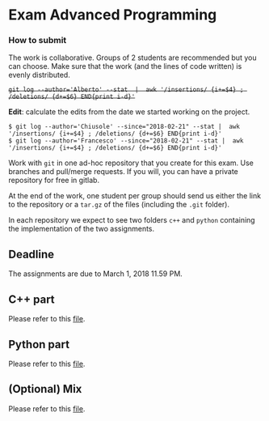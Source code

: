 # Exam Advanced Programming
### How to submit
The work is collaborative. Groups of 2 students are recommended but you can choose. Make sure that the work (and the lines of code written) is evenly distributed.

~~`git log --author='Alberto' --stat  |  awk '/insertions/ {i+=$4} ; /deletions/ {d+=$6} END{print i-d}'`~~

**Edit**: calculate the edits from the date we started working on the project.
```
$ git log --author='Chiusole' --since="2018-02-21" --stat |  awk '/insertions/ {i+=$4} ; /deletions/ {d+=$6} END{print i-d}'
$ git log --author='Francesco' --since="2018-02-21" --stat |  awk '/insertions/ {i+=$4} ; /deletions/ {d+=$6} END{print i-d}'
```


Work with `git` in one ad-hoc repository that you create for this exam. Use branches and pull/merge requests. If you will, you can have a private repository for free in gitlab.

At the end of the work, one student per group should send us either the link to the repository or a `tar.gz` of the files (including the `.git` folder).

In each repository we expect to see two folders `c++` and `python` containing the implementation of the two assignments.

## Deadline

The assignments are due to March 1, 2018 11.59 PM.


## C++ part

Please refer to this [file](./c++/readme.md).

## Python part

Please refer to this [file](./python/exam_requests.py).

## (Optional) Mix

Please refer to this [file](./mix/readme.md).
